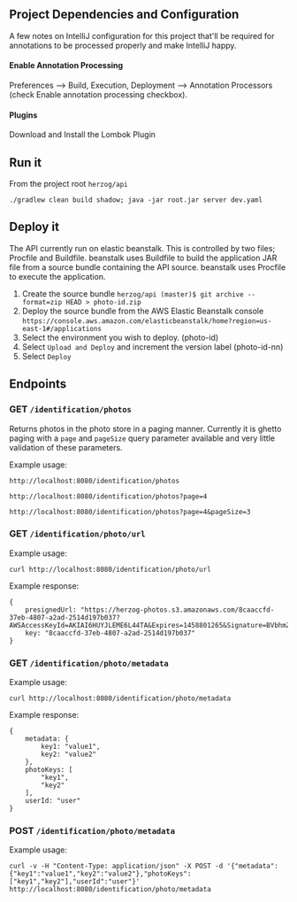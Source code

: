 Project Dependencies and Configuration
---
A few notes on IntelliJ configuration for this project that'll be required for annotations to be processed properly and make IntelliJ happy.

#### Enable Annotation Processing
Preferences --> Build, Execution, Deployment --> Annotation Processors (check Enable annotation processing checkbox).

#### Plugins

Download and Install the Lombok Plugin

## Run it
From the project root `herzog/api`

`./gradlew clean build shadow; java -jar root.jar server dev.yaml`

## Deploy it
The API currently run on elastic beanstalk. This is controlled by two files; Procfile and Buildfile. beanstalk uses Buildfile to build the application JAR file from a source bundle containing the API source. beanstalk uses Procfile to execute the application. 

1. Create the source bundle `herzog/api (master)$ git archive --format=zip HEAD > photo-id.zip`
2. Deploy the source bundle from the AWS Elastic Beanstalk console `https://console.aws.amazon.com/elasticbeanstalk/home?region=us-east-1#/applications` 
3. Select the environment you wish to deploy. (photo-id)
4. Select `Upload and Deploy` and increment the version label (photo-id-nn)
5. Select `Deploy`

## Endpoints

### GET `/identification/photos`

Returns photos in the photo store in a paging manner. Currently it is ghetto paging with a `page` and `pageSize` query parameter available and very little validation of these parameters. 

Example usage: 

`http://localhost:8080/identification/photos`

`http://localhost:8080/identification/photos?page=4`

`http://localhost:8080/identification/photos?page=4&pageSize=3`

### GET `/identification/photo/url`

Example usage: 

`curl http://localhost:8080/identification/photo/url`

Example response:

    {
        presignedUrl: "https://herzog-photos.s3.amazonaws.com/8caaccfd-37eb-4807-a2ad-2514d197b037?AWSAccessKeyId=AKIAI6HUYJLEME6L44TA&Expires=1458801265&Signature=BVbhmZ6A%2FfxneDmZXzgL1F3LuZg%3D",
        key: "8caaccfd-37eb-4807-a2ad-2514d197b037"
    }

### GET `/identification/photo/metadata`

Example usage: 

`curl http://localhost:8080/identification/photo/metadata`

Example response: 

    {
        metadata: {
            key1: "value1",
            key2: "value2"
        },
        photoKeys: [
            "key1",
            "key2"
        ],
        userId: "user"
    }

### POST `/identification/photo/metadata`

Example usage: 

`curl -v -H "Content-Type: application/json" -X POST -d '{"metadata":{"key1":"value1","key2":"value2"},"photoKeys":["key1","key2"],"userId":"user"}' http://localhost:8080/identification/photo/metadata`

